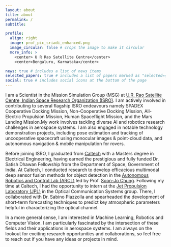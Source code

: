 ```yaml
---
layout: about
title: about
permalink: /
subtitle: 

profile:
  align: right
  image: prof_pic_sriadi_enhanced.png
  image_circular: false # crops the image to make it circular
  more_info: >
    <center> U R Rao Satellite Centre</center>
    <center>Bengaluru, Karnataka</center> 

news: true # includes a list of news items
selected_papers: true # includes a list of papers marked as "selected={true}"
social: true # includes social icons at the bottom of the page
---
```


I am a Scientist in the Mission Simulation Group (MSG) at [U.R. Rao Satellite Centre, Indian Space Research Organization (ISRO)](https://www.ursc.gov.in). I am actively involved in contributing to several flagship ISRO endeavours namely SPADEX Cooperative Docking Mission, Non-Cooperative Docking Mission, All-Electric Propulsion Mission, Human Spaceflight Mission, and the Mars Landing Mission.My work involves tackling diverse AI and robotics research challenges in aerospace systems. I am also engaged in notable technology demonstration projects, including pose estimation and tracking of uncooperative spacecraft using monocular images & point-cloud data, and autonomous navigation & mobile manipulation for rovers.

Before joining ISRO, I graduated from [Caltech](https://www.caltech.edu) with a Masters degree in Electrical Engineering, having earned the prestigious and fully funded Dr. Satish Dhawan Fellowship from the Department of Space, Government of India. At Caltech, I conducted research to develop efficacious multimodal deep sensor fusion methods for object detection in the [Autonomous Robotics and Control Lab (ARCL)](http://aerospacerobotics.caltech.edu) led by Prof. [Soon-Jo Chung](https://scholar.google.com/citations?user=-ClLU3EAAAAJ&hl=en). Following my time at Caltech, I had the opportunity to intern at the [Jet Propulsion Laboratory (JPL)](https://www.jpl.nasa.gov) in the Optical Communication Systems group. There, I collaborated with Dr. Sabino Piazzolla and spearheaded the development of short-term forecasting techniques to predict key atmospheric parameters helpful in characterizing the optical channel.

In a more general sense, I am interested in Machine Learning, Robotics and Computer Vision. I am particularly fascinated by the intersection of these fields and their applications in aerospace systems. I am always on the lookout for exciting research opportunities and collaborations, so feel free to reach out if you have any ideas or projects in mind.